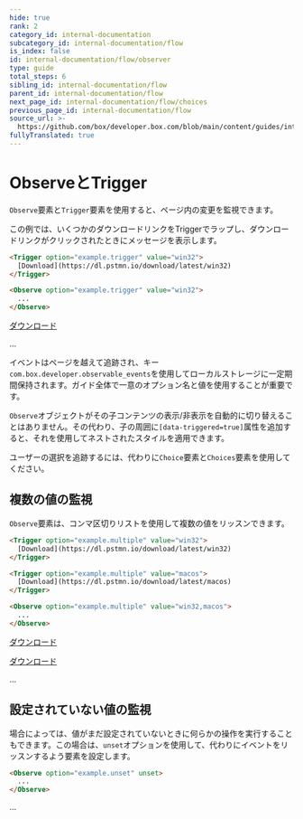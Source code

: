 ```yaml
---
hide: true
rank: 2
category_id: internal-documentation
subcategory_id: internal-documentation/flow
is_index: false
id: internal-documentation/flow/observer
type: guide
total_steps: 6
sibling_id: internal-documentation/flow
parent_id: internal-documentation/flow
next_page_id: internal-documentation/flow/choices
previous_page_id: internal-documentation/flow
source_url: >-
  https://github.com/box/developer.box.com/blob/main/content/guides/internal-documentation/flow/observer.md
fullyTranslated: true
---
```

<!-- does not need translation -->

# ObserveとTrigger

`Observe`要素と`Trigger`要素を使用すると、ページ内の変更を監視できます。

この例では、いくつかのダウンロードリンクをTriggerでラップし、ダウンロードリンクがクリックされたときにメッセージを表示します。

```html
<Trigger option="example.trigger" value="win32">
  [Download](https://dl.pstmn.io/download/latest/win32)
</Trigger>

<Observe option="example.trigger" value="win32">
  ...
</Observe>

```

<H>

<Trigger option="example.trigger" value="win32">

[ダウンロード](https://dl.pstmn.io/download/latest/win32)

</Trigger>

<Observe option="example.trigger" value="win32">

...

</Observe>

</H>

<Message notice>

イベントはページを越えて追跡され、キー`com.box.developer.observable_events`を使用してローカルストレージに一定期間保持されます。ガイド全体で一意のオプション名と値を使用することが重要です。

</Message>

<Message warning>

`Observe`オブジェクトがその子コンテンツの表示/非表示を自動的に切り替えることはありません。その代わり、子の周囲に`[data-triggered=true]`属性を追加すると、それを使用してネストされたスタイルを適用できます。

ユーザーの選択を追跡するには、代わりに`Choice`要素と`Choices`要素を使用してください。

</Message>

## 複数の値の監視

`Observe`要素は、コンマ区切りリストを使用して複数の値をリッスンできます。

```html
<Trigger option="example.multiple" value="win32">
  [Download](https://dl.pstmn.io/download/latest/win32)
</Trigger>

<Trigger option="example.multiple" value="macos">
  [Download](https://dl.pstmn.io/download/latest/macos)
</Trigger>

<Observe option="example.multiple" value="win32,macos">
  ...
</Observe>

```

<H>

<Trigger option="example.multiple" value="win32">

[ダウンロード](https://dl.pstmn.io/download/latest/win32)

</Trigger>

<Trigger option="example.multiple" value="macos">

[ダウンロード](https://dl.pstmn.io/download/latest/macos)

</Trigger>

<Observe option="example.multiple" value="win32,macos">

...

</Observe>

</H>

## 設定されていない値の監視

場合によっては、値がまだ設定されていないときに何らかの操作を実行することもできます。この場合は、`unset`オプションを使用して、代わりにイベントをリッスンするよう要素を設定します。

```html
<Observe option="example.unset" unset>
  ...
</Observe>

```

<H>

<Observe option="example.unset" unset>

...

</Observe>

</H>
